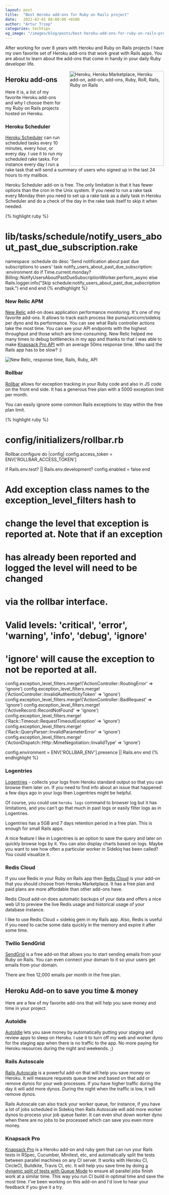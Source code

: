 ```yaml
---
layout: post
title:  "Best Heroku add-ons for Ruby on Rails project"
date:   2021-03-01 08:00:00 +0100
author: "Artur Trzop"
categories: techtips
og_image: "/images/blog/posts/best-heroku-add-ons-for-ruby-on-rails-project/heroku_addons.jpeg"
---
```


After working for over 8 years with Heroku and Ruby on Rails projects I have my own favorite set of Heroku add-ons that work great with Rails apps. You are about to learn about the add-ons that come in handy in your daily Ruby developer life.

<img src="/images/blog/posts/best-heroku-add-ons-for-ruby-on-rails-project/heroku_addons.jpeg" style="width:300px;margin-left: 15px;float:right;" alt="Heroku, Heroku Marketplace, Heroku add-on, add-on, add-ons, Ruby, RoR, Rails, Ruby on Rails" />

## Heroku add-ons

Here it is, a list of my favorite Heroku add-ons and why I choose them for my Ruby on Rails projects hosted on Heroku.

### Heroku Scheduler

[Heroku Scheduler](https://elements.heroku.com/addons/scheduler) can run scheduled tasks every 10 minutes, every hour, or every day. I use it to run my scheduled rake tasks. For instance every day I run a rake task that will send a summary of users who signed up in the last 24 hours to my mailbox.

Heroku Scheduler add-on is free. The only limitation is that it has fewer options than the cron in the Unix system. If you need to run a rake task every Monday then you need to set up a rake task as a daily task in Heroku Scheduler and do a check of the day in the rake task itself to skip it when needed.

{% highlight ruby %}
# lib/tasks/schedule/notify_users_about_past_due_subscription.rake
namespace :schedule do
  desc 'Send notification about past due subscriptions to users'
  task notify_users_about_past_due_subscription: :environment do
    if Time.current.monday?
      Billing::NotifyUsersAboutPastDueSubscriptionWorker.perform_async
    else
      Rails.logger.info("Skip schedule:notify_users_about_past_due_subscription task.")
    end
  end
end
{% endhighlight %}

### New Relic APM

[New Relic](https://elements.heroku.com/addons/newrelic) add-on does application performance monitoring. It's one of my favorite add-ons. It allows to track each process like puma/unicorn/sidekiq per dyno and its performance. You can see what Rails controller actions take the most time. You can see your API endpoints with the highest throughput and those which are time-consuming. New Relic helped me many times to debug bottlenecks in my app and thanks to that I was able to make [Knapsack Pro API](https://knapsackpro.com/?utm_source=docs_knapsackpro&utm_medium=blog_post&utm_campaign=best-heroku-add-ons-for-ruby-on-rails-project) with an average 50ms response time. Who said the Rails app has to be slow? :)

<img src="/images/blog/posts/best-heroku-add-ons-for-ruby-on-rails-project/new_relic_api_response_time.png" alt="New Relic, response time, Rails, Ruby, API" />

### Rollbar

[Rollbar](https://elements.heroku.com/addons/rollbar) allows for exception tracking in your Ruby code and also in JS code on the front end side. It has a generous free plan with a 5000 exception limit per month.

You can easily ignore some common Rails exceptions to stay within the free plan limit.

{% highlight ruby %}
# config/initializers/rollbar.rb
Rollbar.configure do |config|
  config.access_token = ENV['ROLLBAR_ACCESS_TOKEN']

  if Rails.env.test? || Rails.env.development?
    config.enabled = false
  end

  # Add exception class names to the exception_level_filters hash to
  # change the level that exception is reported at. Note that if an exception
  # has already been reported and logged the level will need to be changed
  # via the rollbar interface.
  # Valid levels: 'critical', 'error', 'warning', 'info', 'debug', 'ignore'
  # 'ignore' will cause the exception to not be reported at all.
  config.exception_level_filters.merge!('ActionController::RoutingError' => 'ignore')
  config.exception_level_filters.merge!('ActionController::InvalidAuthenticityToken' => 'ignore')
  config.exception_level_filters.merge!('ActionController::BadRequest' => 'ignore')
  config.exception_level_filters.merge!('ActiveRecord::RecordNotFound' => 'ignore')
  config.exception_level_filters.merge!('Rack::Timeout::RequestTimeoutException' => 'ignore')
  config.exception_level_filters.merge!('Rack::QueryParser::InvalidParameterError' => 'ignore')
  config.exception_level_filters.merge!('ActionDispatch::Http::MimeNegotiation::InvalidType' => 'ignore')

  config.environment = ENV['ROLLBAR_ENV'].presence || Rails.env
end
{% endhighlight %}

### Logentries

[Logentries](https://elements.heroku.com/addons/logentries) - collects your logs from Heroku standard output so that you can browse them later on. If you need to find info about an issue that happened a few days ago in your logs then Logentries might be helpful.

Of course, you could use `heroku logs` command to browser log but it has limitations, and you can't go that much in past logs or easily filter logs as in Logentries.

Logentries has a 5GB and 7 days retention period in a free plan. This is enough for small Rails apps.

A nice feature I like in Logentries is an option to save the query and later on quickly browse logs by it. You can also display charts based on logs. Maybe you want to see how often a particular worker in Sidekiq has been called? You could visualize it.

### Redis Cloud

If you use Redis in your Ruby on Rails app then [Redis Cloud](https://elements.heroku.com/addons/rediscloud) is your add-on that you should choose from Heroku Marketplace. It has a free plan and paid plans are more affordable than other add-ons have.

Redis Cloud add-on does automatic backups of your data and offers a nice web UI to preview the live Redis usage and historical usage of your database instance.

I like to use Redis Cloud + sidekiq gem in my Rails app. Also, Redis is useful if you need to cache some data quickly in the memory and expire it after some time.

### Twilio SendGrid

[SendGrid](https://elements.heroku.com/addons/sendgrid) is a free add-on that allows you to start sending emails from your Ruby on Rails. You can even connect your domain to it so your users get emails from your domain.

There are free 12,000 emails per month in the free plan.

## Heroku Add-on to save you time & money

Here are a few of my favorite add-ons that will help you save money and time in your project.

### AutoIdle

[AutoIdle](https://elements.heroku.com/addons/autoidle) lets you save money by automatically putting your staging and review apps to sleep on Heroku. I use it to turn off my web and worker dyno for the staging app when there is no traffic to the app. No more paying for Heroku resources during the night and weekends. ;)

### Rails Autoscale

[Rails Autoscale](https://elements.heroku.com/addons/rails-autoscale) is a powerful add-on that will help you save money on Heroku. It will measure requests queue time and based on that add or remove dynos for your web processes. If you have higher traffic during the day it will add more dynos. During the night when the traffic is low, it will remove dynos.

Rails Autoscale can also track your worker queue, for instance, if you have a lot of jobs scheduled in Sidekiq then Rails Autoscale will add more worker dynos to process your job queue faster. It can even shut down worker dyno when there are no jobs to be processed which can save you even more money.

### Knapsack Pro

[Knapsack Pro](https://elements.heroku.com/addons/knapsack-pro) is a Heroku add-on and ruby gem that can run your Rails tests in RSpec, Cucumber, Minitest, etc, and automatically split the tests between parallel machines on any CI server. It works with Heroku CI, CircleCI, Buildkite, Travis CI, etc. It will help you save time by doing [a dynamic split of tests with Queue Mode](/2020/how-to-speed-up-ruby-and-javascript-tests-with-ci-parallelisation) to ensure all parallel jobs finish work at a similar time. This way you run CI build in optimal time and save the most time. I've been working on this add-on and I'd love to hear your feedback if you give it a try.
